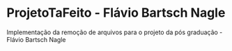 # ProjetoTaFeito - Flávio Bartsch Nagle
Implementação da remoção de arquivos para o projeto da pós graduação - Flávio Bartsch Nagle
